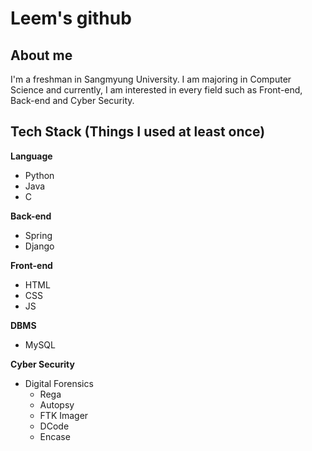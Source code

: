 # Leem's github 

<!--
**JYLeem/JYLeem** is a ✨ _special_ ✨ repository because its `README.md` (this file) appears on your GitHub profile.

Here are some ideas to get you started:

#🔭 I’m currently working on ...
- 🌱 I’m currently learning ...
- 👯 I’m looking to collaborate on ...
- 🤔 I’m looking for help with ...
- 💬 Ask me about ...
- 📫 How to reach me: ...
- 😄 Pronouns: ...
- ⚡ Fun fact: ...
-->
## About me

I'm a freshman in Sangmyung University. I am majoring in Computer Science and currently, I am interested in every field such as Front-end, Back-end and Cyber Security. 

## Tech Stack (Things I used at least once)
**Language**
 - Python
 - Java
 - C


**Back-end**
- Spring
- Django


**Front-end**
- HTML
- CSS
- JS


**DBMS**
- MySQL


**Cyber Security**
- Digital Forensics
  - Rega
  - Autopsy
  - FTK Imager
  - DCode
  - Encase

